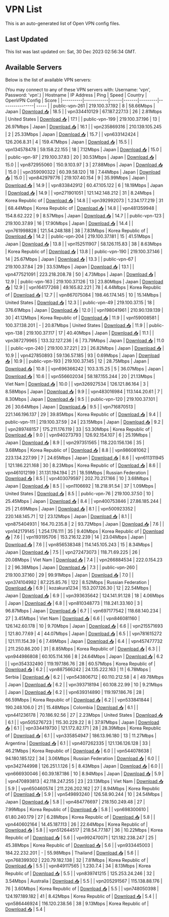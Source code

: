 # VPN List

This is an auto-generated list of Open VPN config files.

## Last Updated

This list was last updated on: Sat, 30 Dec 2023 02:56:34 GMT.

## Available Servers

Below is the list of available VPN servers:

(You may connect to any of these VPN servers with: Username: 'vpn', Password: 'vpn'.)
| Hostname | IP Address | Ping | Speed | Country | OpenVPN Config | Score |
|----------|------------|------|-------|---------|----------------| ----- |
| public-vpn-261 | 219.100.37.192 | 8 | 58.66Mbps | Japan | [Download 📥](./configs/server_0_JP.ovpn) | 18.5 |
| vpn334410129 | 67.187.227.13 | 26 | 2.81Mbps | United States | [Download 📥](./configs/server_1_US.ovpn) | 17.1 |
| public-vpn-199 | 219.100.37.196 | 13 | 26.97Mbps | Japan | [Download 📥](./configs/server_2_JP.ovpn) | 16.1 |
| vpn235869316 | 210.139.105.245 | 2 | 25.33Mbps | Japan | [Download 📥](./configs/server_3_JP.ovpn) | 15.7 |
| vpn633142424 | 126.206.8.31 | 4 | 159.47Mbps | Japan | [Download 📥](./configs/server_4_JP.ovpn) | 15.5 |
| vpn134578478 | 59.158.22.155 | 18 | 7.12Mbps | Japan | [Download 📥](./configs/server_5_JP.ovpn) | 15.0 |
| public-vpn-97 | 219.100.37.83 | 20 | 30.53Mbps | Japan | [Download 📥](./configs/server_6_JP.ovpn) | 15.0 |
| vpn872955060 | 150.9.103.97 | 3 | 27.88Mbps | Japan | [Download 📥](./configs/server_7_JP.ovpn) | 15.0 |
| vpn359090322 | 60.39.58.120 | 18 | 7.44Mbps | Japan | [Download 📥](./configs/server_8_JP.ovpn) | 15.0 |
| vpn842979776 | 219.107.40.154 | 9 | 35.99Mbps | Japan | [Download 📥](./configs/server_9_JP.ovpn) | 14.9 |
| vpn833842912 | 60.47.105.122 | 6 | 18.19Mbps | Japan | [Download 📥](./configs/server_10_JP.ovpn) | 14.9 |
| vpn271901051 | 121.142.148.212 | 31 | 8.24Mbps | Korea Republic of | [Download 📥](./configs/server_11_KR.ovpn) | 14.8 |
| vpn392992073 | 1.234.177.219 | 31 | 68.44Mbps | Korea Republic of | [Download 📥](./configs/server_12_KR.ovpn) | 14.8 |
| vpn481359948 | 154.8.62.222 | 9 | 8.57Mbps | Japan | [Download 📥](./configs/server_13_JP.ovpn) | 14.7 |
| public-vpn-123 | 219.100.37.89 | 16 | 17.90Mbps | Japan | [Download 📥](./configs/server_14_JP.ovpn) | 14.4 |
| vpn761998828 | 121.54.248.188 | 38 | 7.83Mbps | Korea Republic of | [Download 📥](./configs/server_15_KR.ovpn) | 14.2 |
| public-vpn-204 | 219.100.37.181 | 15 | 41.51Mbps | Japan | [Download 📥](./configs/server_16_JP.ovpn) | 13.8 |
| vpn152511907 | 58.126.115.83 | 38 | 8.63Mbps | Korea Republic of | [Download 📥](./configs/server_17_KR.ovpn) | 13.8 |
| public-vpn-190 | 219.100.37.146 | 14 | 25.67Mbps | Japan | [Download 📥](./configs/server_18_JP.ovpn) | 13.3 |
| public-vpn-67 | 219.100.37.84 | 29 | 33.53Mbps | Japan | [Download 📥](./configs/server_19_JP.ovpn) | 13.1 |
| vpn477521091 | 223.218.208.78 | 50 | 4.73Mbps | Japan | [Download 📥](./configs/server_20_JP.ovpn) | 12.9 |
| public-vpn-163 | 219.100.37.126 | 13 | 23.80Mbps | Japan | [Download 📥](./configs/server_21_JP.ovpn) | 12.9 |
| vpn164177268 | 49.165.82.221 | 78 | 4.44Mbps | Korea Republic of | [Download 📥](./configs/server_22_KR.ovpn) | 12.7 |
| vpn867075084 | 198.46.174.145 | 10 | 15.14Mbps | United States | [Download 📥](./configs/server_23_US.ovpn) | 12.3 |
| public-vpn-49 | 219.100.37.15 | 18 | 376.61Mbps | Japan | [Download 📥](./configs/server_24_JP.ovpn) | 12.0 |
| vpn198041961 | 210.90.139.139 | 30 | 41.12Mbps | Korea Republic of | [Download 📥](./configs/server_25_KR.ovpn) | 11.9 |
| vpn159008581 | 100.37.138.201 | - | 20.87Mbps | United States | [Download 📥](./configs/server_26_US.ovpn) | 11.9 |
| public-vpn-138 | 219.100.37.117 | 17 | 40.40Mbps | Japan | [Download 📥](./configs/server_27_JP.ovpn) | 11.1 |
| vpn387279965 | 133.32.127.236 | 6 | 73.79Mbps | Japan | [Download 📥](./configs/server_28_JP.ovpn) | 11.0 |
| public-vpn-240 | 219.100.37.221 | 23 | 26.82Mbps | Japan | [Download 📥](./configs/server_29_JP.ovpn) | 10.9 |
| vpn427850893 | 59.136.57.185 | 93 | 0.69Mbps | Japan | [Download 📥](./configs/server_30_JP.ovpn) | 10.9 |
| public-vpn-193 | 219.100.37.145 | 12 | 28.75Mbps | Japan | [Download 📥](./configs/server_31_JP.ovpn) | 10.8 |
| vpn696366242 | 103.3.15.25 | 5 | 36.07Mbps | Japan | [Download 📥](./configs/server_32_JP.ovpn) | 10.6 |
| vpn556602034 | 58.187.155.244 | 20 | 21.13Mbps | Viet Nam | [Download 📥](./configs/server_33_VN.ovpn) | 10.0 |
| vpn326927534 | 126.121.86.164 | 3 | 8.58Mbps | Japan | [Download 📥](./configs/server_34_JP.ovpn) | 9.9 |
| vpn483016984 | 113.144.20.61 | 7 | 8.30Mbps | Japan | [Download 📥](./configs/server_35_JP.ovpn) | 9.5 |
| public-vpn-120 | 219.100.37.101 | 26 | 30.64Mbps | Japan | [Download 📥](./configs/server_36_JP.ovpn) | 9.5 |
| vpn716870513 | 221.146.196.137 | 29 | 39.85Mbps | Korea Republic of | [Download 📥](./configs/server_37_KR.ovpn) | 9.4 |
| public-vpn-111 | 219.100.37.59 | 24 | 23.15Mbps | Japan | [Download 📥](./configs/server_38_JP.ovpn) | 9.2 |
| vpn289748157 | 175.211.176.119 | 33 | 53.30Mbps | Korea Republic of | [Download 📥](./configs/server_39_KR.ovpn) | 9.0 |
| vpn940273793 | 126.92.154.107 | 6 | 25.19Mbps | Japan | [Download 📥](./configs/server_40_JP.ovpn) | 8.9 |
| vpn297351565 | 118.220.156.136 | 35 | 3.68Mbps | Korea Republic of | [Download 📥](./configs/server_41_KR.ovpn) | 8.8 |
| vpn986081062 | 223.134.227.99 | 7 | 24.65Mbps | Japan | [Download 📥](./configs/server_42_JP.ovpn) | 8.6 |
| vpn611311945 | 121.186.221.168 | 30 | 8.23Mbps | Korea Republic of | [Download 📥](./configs/server_43_KR.ovpn) | 8.6 |
| vpn461012199 | 31.131.194.194 | 21 | 18.59Mbps | Russian Federation | [Download 📥](./configs/server_44_RU.ovpn) | 8.5 |
| vpn403079597 | 202.70.217.166 | 10 | 3.68Mbps | Japan | [Download 📥](./configs/server_45_JP.ovpn) | 8.5 |
| vpn1106692 | 18.218.91.54 | 37 | 1.09Mbps | United States | [Download 📥](./configs/server_46_US.ovpn) | 8.5 |
| public-vpn-76 | 219.100.37.50 | 10 | 25.45Mbps | Japan | [Download 📥](./configs/server_47_JP.ovpn) | 8.4 |
| vpn400753846 | 27.86.185.244 | 25 | 21.69Mbps | Japan | [Download 📥](./configs/server_48_JP.ovpn) | 8.1 |
| vpn500923352 | 220.148.145.71 | 12 | 23.12Mbps | Japan | [Download 📥](./configs/server_49_JP.ovpn) | 8.1 |
| vpn875404931 | 164.70.235.8 | 2 | 93.72Mbps | Japan | [Download 📥](./configs/server_50_JP.ovpn) | 7.6 |
| vpn142179145 | 1.254.176.111 | 35 | 9.40Mbps | Korea Republic of | [Download 📥](./configs/server_51_KR.ovpn) | 7.6 |
| vpn193195706 | 153.216.12.239 | 14 | 23.04Mbps | Japan | [Download 📥](./configs/server_52_JP.ovpn) | 7.6 |
| vpn856538348 | 114.145.105.243 | 15 | 8.34Mbps | Japan | [Download 📥](./configs/server_53_JP.ovpn) | 7.5 |
| vpn272473073 | 118.71.69.225 | 26 | 20.08Mbps | Viet Nam | [Download 📥](./configs/server_54_VN.ovpn) | 7.4 |
| vpn266884534 | 222.0.154.23 | 2 | 96.38Mbps | Japan | [Download 📥](./configs/server_55_JP.ovpn) | 7.3 |
| public-vpn-260 | 219.100.37.160 | 29 | 99.91Mbps | Japan | [Download 📥](./configs/server_56_JP.ovpn) | 7.0 |
| vpn374104982 | 87.225.85.76 | 122 | 8.52Mbps | Russian Federation | [Download 📥](./configs/server_57_RU.ovpn) | 6.9 |
| kozakura1234 | 153.207.126.30 | 12 | 22.54Mbps | Japan | [Download 📥](./configs/server_58_JP.ovpn) | 6.9 |
| vpn393635642 | 124.141.91.128 | 18 | 4.06Mbps | Japan | [Download 📥](./configs/server_59_JP.ovpn) | 6.8 |
| vpn810348773 | 118.241.33.160 | 3 | 96.87Mbps | Japan | [Download 📥](./configs/server_60_JP.ovpn) | 6.7 |
| vpn697177542 | 118.68.140.234 | 27 | 3.45Mbps | Viet Nam | [Download 📥](./configs/server_61_VN.ovpn) | 6.6 |
| vpn846081160 | 126.142.60.178 | 10 | 9.70Mbps | Japan | [Download 📥](./configs/server_62_JP.ovpn) | 6.6 |
| vpn215571693 | 121.80.77.69 | 4 | 44.07Mbps | Japan | [Download 📥](./configs/server_63_JP.ovpn) | 6.5 |
| vpn781615272 | 121.111.154.39 | 6 | 7.49Mbps | Japan | [Download 📥](./configs/server_64_JP.ovpn) | 6.4 |
| vpn457477732 | 211.250.86.200 | 31 | 8.85Mbps | Korea Republic of | [Download 📥](./configs/server_65_KR.ovpn) | 6.3 |
| vpn944986808 | 60.105.114.166 | 8 | 24.64Mbps | Japan | [Download 📥](./configs/server_66_JP.ovpn) | 6.2 |
| vpn354332490 | 119.197.186.76 | 28 | 60.57Mbps | Korea Republic of | [Download 📥](./configs/server_67_KR.ovpn) | 6.2 |
| vpn887566242 | 24.135.222.163 | 11 | 6.78Mbps | Serbia | [Download 📥](./configs/server_68_RS.ovpn) | 6.2 |
| vpn543806712 | 60.110.212.58 | 4 | 49.78Mbps | Japan | [Download 📥](./configs/server_69_JP.ovpn) | 6.2 |
| vpn393718194 | 60.108.22.99 | 10 | 9.21Mbps | Japan | [Download 📥](./configs/server_70_JP.ovpn) | 6.2 |
| vpn639314890 | 119.197.186.76 | 28 | 66.59Mbps | Korea Republic of | [Download 📥](./configs/server_71_KR.ovpn) | 6.2 |
| vpn533841844 | 190.248.106.0 | 21 | 15.48Mbps | Colombia | [Download 📥](./configs/server_72_CO.ovpn) | 6.1 |
| vpn441236178 | 70.186.92.56 | 27 | 2.23Mbps | United States | [Download 📥](./configs/server_73_US.ovpn) | 6.1 |
| vpn505276723 | 115.30.229.22 | 8 | 37.97Mbps | Japan | [Download 📥](./configs/server_74_JP.ovpn) | 6.1 |
| vpn334419730 | 121.172.82.171 | 28 | 28.39Mbps | Korea Republic of | [Download 📥](./configs/server_75_KR.ovpn) | 6.1 |
| vpn335854947 | 186.13.96.180 | 13 | 11.27Mbps | Argentina | [Download 📥](./configs/server_76_AR.ovpn) | 6.1 |
| vpn407262335 | 121.136.126.128 | 33 | 46.21Mbps | Korea Republic of | [Download 📥](./configs/server_77_KR.ovpn) | 6.0 |
| vpn544078638 | 94.180.185.122 | 34 | 3.06Mbps | Russian Federation | [Download 📥](./configs/server_78_RU.ovpn) | 6.0 |
| vpn342744998 | 126.251.1.126 | 5 | 8.43Mbps | Japan | [Download 📥](./configs/server_79_JP.ovpn) | 6.0 |
| vpn666930046 | 60.39.187.186 | 10 | 8.94Mbps | Japan | [Download 📥](./configs/server_80_JP.ovpn) | 5.9 |
| vpn470893813 | 42.118.247.255 | 23 | 23.13Mbps | Viet Nam | [Download 📥](./configs/server_81_VN.ovpn) | 5.9 |
| vpn650460574 | 211.226.202.162 | 27 | 8.94Mbps | Korea Republic of | [Download 📥](./configs/server_82_KR.ovpn) | 5.9 |
| vpn549893240 | 126.58.90.244 | 10 | 24.54Mbps | Japan | [Download 📥](./configs/server_83_JP.ovpn) | 5.8 |
| vpn484776697 | 218.150.249.48 | 27 | 7.99Mbps | Korea Republic of | [Download 📥](./configs/server_84_KR.ovpn) | 5.8 |
| vpn698300610 | 61.80.240.179 | 27 | 6.28Mbps | Korea Republic of | [Download 📥](./configs/server_85_KR.ovpn) | 5.8 |
| vpn440602164 | 14.45.187.113 | 26 | 22.64Mbps | Korea Republic of | [Download 📥](./configs/server_86_KR.ovpn) | 5.8 |
| vpn512644517 | 218.54.77.187 | 36 | 10.22Mbps | Korea Republic of | [Download 📥](./configs/server_87_KR.ovpn) | 5.6 |
| vpn992470071 | 121.182.238.247 | 25 | 45.38Mbps | Korea Republic of | [Download 📥](./configs/server_88_KR.ovpn) | 5.6 |
| vpn933445003 | 184.22.232.201 | - | 55.98Mbps | Thailand | [Download 📥](./configs/server_89_TH.ovpn) | 5.6 |
| vpn768399302 | 220.79.182.138 | 32 | 7.81Mbps | Korea Republic of | [Download 📥](./configs/server_90_KR.ovpn) | 5.5 |
| vpn849117565 | 1.230.7.4 | 34 | 8.13Mbps | Korea Republic of | [Download 📥](./configs/server_91_KR.ovpn) | 5.5 |
| vpn839741215 | 125.253.24.246 | 32 | 3.54Mbps | Australia | [Download 📥](./configs/server_92_AU.ovpn) | 5.5 |
| vpn205291567 | 115.138.88.176 | 76 | 3.60Mbps | Korea Republic of | [Download 📥](./configs/server_93_KR.ovpn) | 5.5 |
| vpn748050398 | 124.197.189.182 | 41 | 8.42Mbps | Korea Republic of | [Download 📥](./configs/server_94_KR.ovpn) | 5.4 |
| vpn586446924 | 116.120.238.56 | 38 | 9.13Mbps | Korea Republic of | [Download 📥](./configs/server_95_KR.ovpn) | 5.4 |
